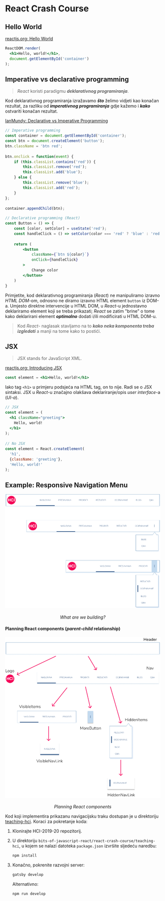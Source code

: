 # React Crash Course <!-- omit in toc -->

## Hello World

[reactjs.org: Hello World](https://reactjs.org/docs/hello-world.html)

```jsx
ReactDOM.render(
  <h1>Hello, world!</h1>,
  document.getElementById('container')
);
```

## Imperative vs declarative programming

> _React_ koristi paradigmu **_deklarativnog programiranja_**.

Kod deklarativnog programiranja izražavamo **_što_** želimo vidjeti kao konačan rezultat, za razliku od **_imperativnog programiranja_** gdje kažemo i **_kako_** ostvariti konačan rezultat.

[IanMundy: Declarative vs Imperative Programming](https://codeburst.io/declarative-vs-imperative-programming-a8a7c93d9ad2)

```javascript
// Imperative programming
const container = document.getElementById('container');
const btn = document.createElement('button');
btn.className = 'btn red';

btn.onclick = function(event) {
    if (this.classList.contains('red')) {
        this.classList.remove('red');
        this.classList.add('blue');
    } else {
        this.classList.remove('blue');
        this.classList.add('red');
    }
};

container.appendChild(btn);
```

```jsx
// Declarative programming (React)
const Button = () => {
    const [color, setColor] = useState('red');
    const handleClick = () => setColor(color === 'red' ? 'blue' : 'red');

    return (
        <button
            className={`btn ${color}`}
            onClick={handleClick}
        >
            Change color
        </button>
    )
}
```

Primjetite, kod deklarativnog programiranja (_React_) ne manipuliramo izravno _HTML DOM_-om, odnosno ne diramo izravno HTML element `button` iz DOM-a. Umjesto direktne intervencije u HTML DOM, u _React_-u jednostavno deklariramo element koji se treba prikazati; _React_ se zatim "brine" o tome kako deklarirani element _**optimalno**_ dodati i/ili modificirati u HTML DOM-u.

> Kod _React_- naglasak stavljamo na to **_kako neka komponenta treba izgledati_** a manji na tome kako to postići.

## JSX

> JSX stands for JavaScript XML.

[reactjs.org: Introducing JSX](https://reactjs.org/docs/introducing-jsx.html)

```jsx
const element = <h1>Hello, world!</h1>
```

Iako tag `<h1>` u primjeru podsjeća na HTML tag, on to nije. Radi se o JSX sintaksi. JSX u _React_-u značajno olakšava deklariranje/opis _user interface_-a (_UI-a_).

```jsx
// JSX
const element = (
  <h1 className="greeting">
    Hello, world!
  </h1>
);

// No JSX
const element = React.createElement(
  'h1',
  {className: 'greeting'},
  'Hello, world!'
);
```

## Example: Responsive Navigation Menu

<!-- markdownlint-disable MD033 -->
<p align="center">
    <img src="./images/responsive_nav_bar.png" width="600px" height="auto"/>
    <br><br>
    <em>What are we building?</em>
</p>
<!-- markdownlint-disable MD033 -->

#### Planning React components (**_parent-child_** relationship)

<!-- markdownlint-disable MD033 -->
<p align="center">
    <img src="./images/react_components.png" width="600px" height="auto"/>
    <br><br>
    <em>Planning React components</em>
</p>
<!-- markdownlint-disable MD033 -->

Kod koji implementira prikazanu navigacijsku traku dostupan je u direktoriju [teaching-hci](teaching-hci/). Koraci za pokretanje koda:

1. Klonirajte HCI-2019-20 repozitorij.
2. U direktoriju `bits-of-javascript-react/react-crash-course/teaching-hci`, u kojem se nalazi datoteka `package.json` izvršite sljedeću naredbu:
   
   ```cmd
   npm install
   ```

3. Konačno, pokrenite razvojni server:
   
   ```cmd
   gatsby develop
   ```

   Alternativno:
   ```cmd
   npm run develop
   ```

